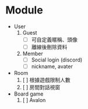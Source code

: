 # Module
- User
    1. Guest
        - [ ] 可自定義暱稱、頭像
        - [ ] 離線後刪除資料
    2. Member
        - [ ] Social login (discord)
        - [ ] nickname, avater
- Room
    1. [ ] 根據遊戲限制人數
    2. [ ] 房間對話視窗
- Board game
    1. [ ] Avalon